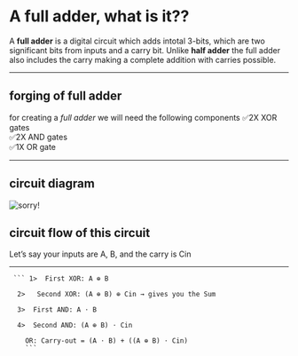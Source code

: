 # A full adder, what is it??
  A **full adder** is a digital circuit which adds intotal 3-bits, which are two significant bits from  inputs and a 
  carry bit. Unlike **half adder** the full adder also includes the carry making a complete addition with carries possible.
  
---
  ## forging of full adder
  for creating a _full adder_ we will need the following components
     ✅2X XOR gates
     <br>
     ✅2X AND gates
     <br>
     ✅1X OR gate
     
---
## circuit diagram 
 ![sorry!](https://github.com/trinetra-1337/DIY-CPU/blob/main/images-dump/full-adder-circuit.png?raw=true)
  ## circuit flow of this circuit
   Let’s say your inputs are A, B, and the carry is Cin
   
   ---
        
     ``` 1>  First XOR: A ⊕ B

      2>   Second XOR: (A ⊕ B) ⊕ Cin → gives you the Sum

      3>  First AND: A ⋅ B

      4>  Second AND: (A ⊕ B) ⋅ Cin

        OR: Carry-out = (A ⋅ B) + ((A ⊕ B) ⋅ Cin) 
        ```
